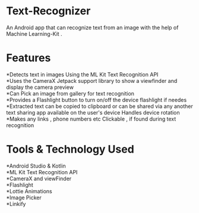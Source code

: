 # Text-Recognizer
An Android app that can recognize text from an image with the help of Machine Learning-Kit .

# Features
*Detects text in images Using the ML Kit Text Recognition API <br/>
*Uses the CameraX Jetpack support library to show a viewfinder and display the camera preview <br/>
*Can Pick an image from gallery for text recognition <br/>
*Provides a Flashlight button to turn on/off the device flashlight if needes <br/>
*Extracted text can be copied to clipboard or can be shared via any another text sharing 
  app available on the user's device Handles device rotation   <br/>
*Makes any links , phone numbers etc Clickable , if found during text recognition <br/>

# Tools & Technology Used
*Android Studio & Kotlin <br/>
*ML Kit Text Recognition API <br/>
*CameraX and viewFinder <br/>
*Flashlight <br/>
*Lottie Animations <br/>
*Image Picker <br/>
*Linkify <br/>




